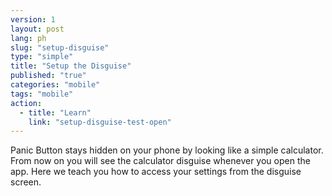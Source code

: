 ```yaml
---
version: 1
layout: post
lang: ph
slug: "setup-disguise"
type: "simple"
title: "Setup the Disguise"
published: "true"
categories: "mobile"
tags: "mobile"
action: 
  - title: "Learn"
    link: "setup-disguise-test-open"
---
```


Panic Button stays hidden on your phone by looking like a simple calculator. From now on you will see the calculator disguise whenever you open the app. Here we teach you how to access your settings from the disguise screen.

